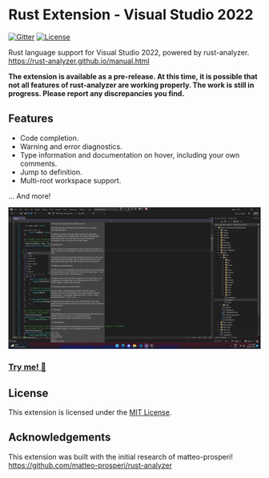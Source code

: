 # Rust Extension - Visual Studio 2022 

[![Gitter](https://img.shields.io/badge/gitter-purple?style=for-the-badge&logo=gitter)](https://gitter.im/wroyca/vs-rust)
[![License](https://img.shields.io/badge/License-MIT-blue?style=for-the-badge)](LICENSE)

Rust language support for Visual Studio 2022, powered by rust-analyzer.  
https://rust-analyzer.github.io/manual.html

**The extension is available as a pre-release. At this time, it is possible that not all features of rust-analyzer are working properly. The work is still in progress. Please report any discrepancies you find.**

## Features

 * Code completion. 
 * Warning and error diagnostics.
 * Type information and documentation on hover, including your own comments.
 * Jump to definition.
 * Multi-root workspace support.

... And more!

![auto-completion](docs/code-completion.png?raw=true)

### [Try me! 🚀](https://github.com/wroyca/vs-rust/releases/tag/nightly)

## License

This extension is licensed under the [MIT License](LICENSE).   

## Acknowledgements

This extension was built with the initial research of matteo-prosperi!  
https://github.com/matteo-prosperi/rust-analyzer
